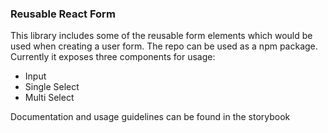 ### Reusable React Form

This library includes some of the reusable form elements which would be used when creating a user form. The repo can be used as a npm package. Currently it exposes three components for usage:

- Input
- Single Select
- Multi Select

Documentation and usage guidelines can be found in the storybook